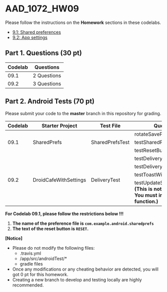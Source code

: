 # AAD_1072_HW09

Please follow the instructions on the **Homework** sections in these codelabs.

- [9.1: Shared preferences](https://codelabs.developers.google.com/codelabs/android-training-shared-preferences/index.html)
- [9.2: App settings](https://codelabs.developers.google.com/codelabs/android-training-adding-settings-to-app/index.html)

## Part 1. Questions (30 pt)

| Codelab | Questions |
| --- | ----------- |
| 09.1 | 2 Questions |
| 09.2 | 3 Questions |


## Part 2. Android Tests (70 pt)

Please submit your code to the **master** branch in this repository for grading.

<table>
    <thead>
        <tr>
            <th>Codelab</th>
            <th>Starter Project</th>
            <th>Test File</th>
            <th>Questions</th>
            <th>Points</th>
        </tr>
    </thead>
    <tbody>
        <tr>
            <td rowspan=3>09.1</td>
            <td rowspan=3>SharedPrefs</td>
            <td rowspan=3>SharedPrefsTest</td>
            <td>rotateSavePrefs</td>
            <td>10 pt</td>
        </tr>
        <tr>
            <td>testSharedPref</td>
            <td>10 pt</td>
        </tr>
        <tr>
            <td>testResetButton</td>
            <td>10 pt</td>
        </tr>
        <tr>
            <td rowspan=4>09.2</td>
            <td rowspan=4>DroidCafeWithSettings</td>
            <td rowspan=4>DeliveryTest</td>
            <td>testDeliveryPrefsInGeneral</td>
            <td>10 pt</td>
        </tr>
        <tr>
            <td>testDeliveryPrefsContent</td>
            <td>10 pt</td>
        </tr>
        <tr>
            <td>testToastWithDeliveryPrefs</td>
            <td>10 pt</td>
        </tr>
        <tr>
            <td>testUpdateSummary<br>
            <strong>(This is not extra credit. You must implement this function.)</strong></td>
            <td>10 pt</td>
        </tr>
    </tbody>
</table>

**For Codelab 09.1, please follow the restrictions below !!!**

1. **The name of the preference file is `com.example.android.sharedprefs`**
2. **The text of the reset button is `RESET`.**


**[Notice]** 

- Please do not modify the following files:
  - .travis.yml
  - <Project>/app/src/androidTest/*
  - gradle files
- Once any modifications or any cheating behavior are detected, you will got 0 pt for this homework.
- Creating a new branch to develop and testing locally are highly recommended.
